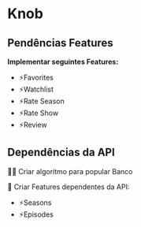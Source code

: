 # Knob

## **Pendências Features**

 **Implementar seguintes Features:**
 - ⚡️Favorites
 - ⚡️Watchlist
 - ⚡️Rate Season
 - ⚡️Rate Show
 - ⚡️Review
 
## Dependências da API
👩‍💻 Criar algoritmo para popular Banco

🧠 Criar Features dependentes da API:
 - ⚡️Seasons
 - ⚡️Episodes






 